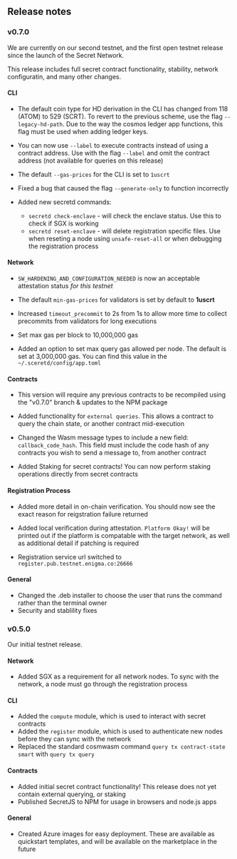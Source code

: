 ## Release notes

### v0.7.0

We are currently on our second testnet, and the first open testnet release since the launch of the Secret Network.

This release includes full secret contract functionality, stability, network configuratin, and many other changes.

#### CLI

* The default coin type for HD derivation in the CLI has changed from 118 (ATOM) to 529 (SCRT). To revert to the previous scheme,
 use the flag `--legacy-hd-path`. Due to the way the cosmos ledger app functions, this flag must be used when adding ledger keys.
 
* You can now use `--label` to execute contracts instead of using a contract address. Use with the flag `--label` and omit the contract address
(not available for queries on this release)

* The default `--gas-prices` for the CLI is set to `1uscrt`

* Fixed a bug that caused the flag `--generate-only` to function incorrectly

* Added new secretd commands:
  * `secretd check-enclave` - will check the enclave status. Use this to check if SGX is working
  * `secretd reset-enclave` - will delete registration specific files. Use when reseting a node using `unsafe-reset-all` or when debugging the registration process


#### Network

* `SW_HARDENING_AND_CONFIGURATION_NEEDED` is now an acceptable attestation status _for this testnet_

* The default `min-gas-prices` for validators is set by default to __1uscrt__

* Increased `timeout_precommit` to 2s from 1s to allow more time to collect precommits from validators for long executions

* Set max gas per block to 10,000,000 gas

* Added an option to set max query gas allowed per node. The default is set at 3,000,000 gas. You can find this value in the `~/.sceretd/config/app.toml`

#### Contracts

* This version will require any previous contracts to be recompiled using the "v0.7.0" branch & updates to the NPM package

* Added functionality for `external queries`. This allows a contract to query the chain state, or another contract mid-execution

* Changed the Wasm message types to include a new field: `callback_code_hash`. This field must include the code hash of 
any contracts you wish to send a message to, from another contract

* Added Staking for secret contracts! You can now perform staking operations directly from secret contracts

#### Registration Process

* Added more detail in on-chain verification. You should now see the exact reason for reigstration failure returned

* Added local verification during attestation. `Platform Okay!` will be printed out if the platform is compatable with the 
target network, as well as additional detail if patching is required

* Registration service url switched to `register.pub.testnet.enigma.co:26666`

#### General

* Changed the .deb installer to choose the user that runs the command rather than the terminal owner
* Security and stablility fixes

### v0.5.0

Our initial testnet release.

#### Network

* Added SGX as a requirement for all network nodes. To sync with the network, a node must go through the registration process

#### CLI

* Added the `compute` module, which is used to interact with secret contracts
* Added the `register` module, which is used to authenticate new nodes before they can sync with the network
* Replaced the standard cosmwasm command `query tx contract-state smart` with `query tx query`

#### Contracts

* Added initial secret contract functionality! This release does not yet contain external querying, or staking
* Published SecretJS to NPM for usage in browsers and node.js apps

#### General

* Created Azure images for easy deployment. These are available as quickstart templates, and will be available on the marketplace in the future
